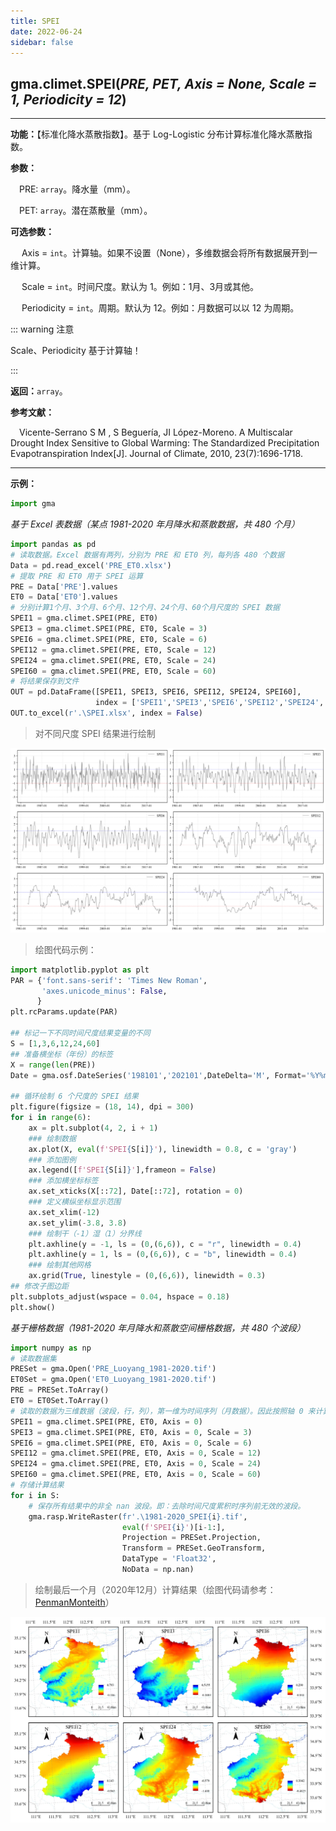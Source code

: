 ```yaml
---
title: SPEI
date: 2022-06-24
sidebar: false
---
```


## gma.climet.**SPEI**(*PRE, PET, Axis = None, Scale = 1, Periodicity = 12*) <Badge text="1.0.10 +"/>

---

**功能：**【标准化降水蒸散指数】。基于 Log-Logistic 分布计算标准化降水蒸散指数。

**参数：**

&emsp;PRE: `array`。降水量（mm）。

&emsp;PET: `array`。潜在蒸散量（mm）。

**可选参数：**

&emsp; Axis = `int`。计算轴。如果不设置（None），多维数据会将所有数据展开到一维计算。

&emsp; Scale = `int`。时间尺度。默认为 1。例如：1月、3月或其他。

&emsp; Periodicity = `int`。周期。默认为 12。例如：月数据可以以 12 为周期。

::: warning 注意

Scale、Periodicity 基于计算轴！

:::

**返回：**`array`。

**参考文献：**

&emsp;Vicente-Serrano S M , S Beguería, JI López-Moreno. A Multiscalar Drought Index Sensitive to Global Warming: The Standardized Precipitation Evapotranspiration Index[J]. Journal of Climate, 2010, 23(7):1696-1718.  

---

**示例：**

```python
import gma
```
*基于 Excel 表数据（某点 1981-2020 年月降水和蒸散数据，共 480 个月）*
```python
import pandas as pd
# 读取数据。Excel 数据有两列，分别为 PRE 和 ET0 列，每列各 480 个数据 
Data = pd.read_excel('PRE_ET0.xlsx')
# 提取 PRE 和 ET0 用于 SPEI 运算
PRE = Data['PRE'].values
ET0 = Data['ET0'].values
# 分别计算1个月、3个月、6个月、12个月、24个月、60个月尺度的 SPEI 数据
SPEI1 = gma.climet.SPEI(PRE, ET0)
SPEI3 = gma.climet.SPEI(PRE, ET0, Scale = 3)
SPEI6 = gma.climet.SPEI(PRE, ET0, Scale = 6)
SPEI12 = gma.climet.SPEI(PRE, ET0, Scale = 12)
SPEI24 = gma.climet.SPEI(PRE, ET0, Scale = 24)
SPEI60 = gma.climet.SPEI(PRE, ET0, Scale = 60)
# 将结果保存到文件
OUT = pd.DataFrame([SPEI1, SPEI3, SPEI6, SPEI12, SPEI24, SPEI60],
                   index = ['SPEI1','SPEI3','SPEI6','SPEI12','SPEI24','SPEI60']).T
OUT.to_excel(r'.\SPEI.xlsx', index = False)
```
> 对不同尺度 SPEI 结果进行绘制

![](/climet/SPEIPlot.svg)

> 绘图代码示例：
```python
import matplotlib.pyplot as plt
PAR = {'font.sans-serif': 'Times New Roman',
       'axes.unicode_minus': False,
      }
plt.rcParams.update(PAR)

## 标记一下不同时间尺度结果变量的不同
S = [1,3,6,12,24,60]
## 准备横坐标（年份）的标签
X = range(len(PRE))
Date = gma.osf.DateSeries('198101','202101',DateDelta='M', Format='%Y%m').strftime('%Y-%m')

## 循环绘制 6 个尺度的 SPEI 结果
plt.figure(figsize = (18, 14), dpi = 300)
for i in range(6):
    ax = plt.subplot(4, 2, i + 1) 
    ### 绘制数据
    ax.plot(X, eval(f'SPEI{S[i]}'), linewidth = 0.8, c = 'gray')
    ### 添加图例
    ax.legend([f'SPEI{S[i]}'],frameon = False)
    ### 添加横坐标标签
    ax.set_xticks(X[::72], Date[::72], rotation = 0)
    ### 定义横纵坐标显示范围
    ax.set_xlim(-12)
    ax.set_ylim(-3.8, 3.8)
    ### 绘制干（-1）湿（1）分界线
    plt.axhline(y = -1, ls = (0,(6,6)), c = "r", linewidth = 0.4)
    plt.axhline(y = 1, ls = (0,(6,6)), c = "b", linewidth = 0.4)
    ### 绘制其他网格
    ax.grid(True, linestyle = (0,(6,6)), linewidth = 0.3)
## 修改子图边距
plt.subplots_adjust(wspace = 0.04, hspace = 0.18)
plt.show()
```

*基于栅格数据（1981-2020 年月降水和蒸散空间栅格数据，共 480 个波段）*

```python
import numpy as np
# 读取数据集
PRESet = gma.Open('PRE_Luoyang_1981-2020.tif')
ET0Set = gma.Open('ET0_Luoyang_1981-2020.tif')
PRE = PRESet.ToArray()
ET0 = ET0Set.ToArray()
# 读取的数据为三维数据（波段，行，列），第一维为时间序列（月数据）。因此按照轴 0 来计算
SPEI1 = gma.climet.SPEI(PRE, ET0, Axis = 0)
SPEI3 = gma.climet.SPEI(PRE, ET0, Axis = 0, Scale = 3)
SPEI6 = gma.climet.SPEI(PRE, ET0, Axis = 0, Scale = 6)
SPEI12 = gma.climet.SPEI(PRE, ET0, Axis = 0, Scale = 12)
SPEI24 = gma.climet.SPEI(PRE, ET0, Axis = 0, Scale = 24)
SPEI60 = gma.climet.SPEI(PRE, ET0, Axis = 0, Scale = 60)
# 存储计算结果
for i in S:
	# 保存所有结果中的非全 nan 波段。即：去除时间尺度累积时序列前无效的波段。
    gma.rasp.WriteRaster(fr'.\1981-2020_SPEI{i}.tif', 
                         eval(f'SPEI{i}')[i-1:], 
                         Projection = PRESet.Projection,
                         Transform = PRESet.GeoTransform, 
                         DataType = 'Float32', 
                         NoData = np.nan)  
```
>绘制最后一个月（2020年12月）计算结果（绘图代码请参考：[PenmanMonteith](/UserGuide/climet/ET0/PenmanMonteith.html)）

![](/climet/SPEI.webp)